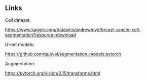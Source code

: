 ## Links

Cell dataset:

https://www.kaggle.com/datasets/andrewmvd/breast-cancer-cell-segmentation?resource=download

U-net models:

https://github.com/qubvel/segmentation_models.pytorch

Augmentation:

https://pytorch.org/vision/0.15/transforms.html
